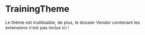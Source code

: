 # TrainingTheme

Le thème est inutilisable, de plus, le dossier Vendor contenant les extensions n'est pas inclus ici !
